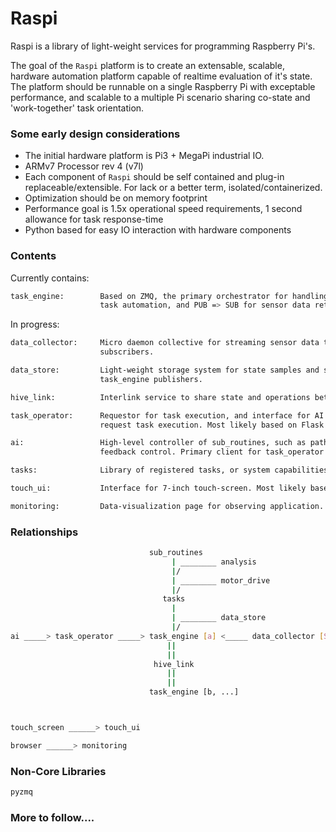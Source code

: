 # Raspi 
Raspi is a library of light-weight services for programming Raspberry Pi's.

The goal of the `Raspi` platform is to create an extensable, scalable, hardware automation platform capable of realtime evaluation of it's state. The platform should be runnable on a single Raspberry Pi with exceptable performance, and scalable to a multiple Pi scenario sharing co-state and 'work-together' task orientation.

### Some early design considerations
* The initial hardware platform is Pi3 + MegaPi industrial IO.
* ARMv7 Processor rev 4 (v7l)
* Each component of `Raspi` should be self contained and plug-in replaceable/extensible. For lack or a better term, isolated/containerized.
* Optimization should be on memory footprint
* Performance goal is 1.5x operational speed requirements, 1 second allowance for task response-time
* Python based for easy IO interaction with hardware components

### Contents
Currently contains:
```bash
task_engine:        Based on ZMQ, the primary orchestrator for handling both REQ => REP for
                    task automation, and PUB => SUB for sensor data retrieval.
```

In progress:
```bash
data_collector:     Micro daemon collective for streaming sensor data to task_engine 
                    subscribers.

data_store:         Light-weight storage system for state samples and subscriber for 
                    task_engine publishers.

hive_link:          Interlink service to share state and operations between task_engines.

task_operator:      Requestor for task execution, and interface for AI or remote-ops to
                    request task execution. Most likely based on Flask.

ai:                 High-level controller of sub_routines, such as pathfinding, and servo 
                    feedback control. Primary client for task_operator.

tasks:              Library of registered tasks, or system capabilities.

touch_ui:           Interface for 7-inch touch-screen. Most likely based on TK.

monitoring:         Data-visualization page for observing application.
```

### Relationships
```bash                              
                               sub_routines 
                                    | ________ analysis
                                    |/   
                                    | ________ motor_drive
                                    |/
                                  tasks
                                    |
                                    | ________ data_store
                                    |/
ai _____> task_operator _____> task_engine [a] <_____ data_collector [Sensors]
                                   ||   
                                   ||
                                hive_link
                                   ||
                                   ||
                               task_engine [b, ...]



touch_screen ______> touch_ui

browser ______> monitoring
```

### Non-Core Libraries 
```bash
pyzmq
```

### More to follow....
